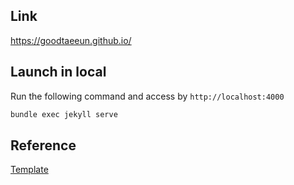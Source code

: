 ## Link
https://goodtaeeun.github.io/

## Launch in local
Run the following command and access by `http://localhost:4000`
```bash
bundle exec jekyll serve
```

## Reference
[Template](https://github.com/mmistakes/mm-github-pages-starter)
